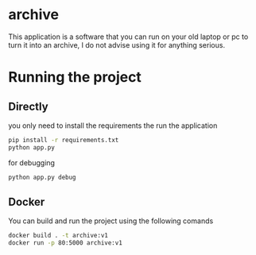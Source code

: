 # archive
This application is a software that you can run on your old laptop or pc to turn it into an archive, I do not advise using it for anything serious.


# Running the project 
## Directly
you only need to install the requirements the run the application

```bash
pip install -r requirements.txt
python app.py
```
for debugging

```bash
python app.py debug
```

## Docker
You can build and run the project using the following comands

```bash
docker build . -t archive:v1
docker run -p 80:5000 archive:v1
```